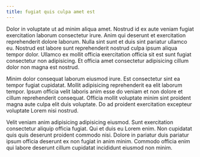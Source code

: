 ```yaml
---
title: fugiat quis culpa amet est
---
```


Dolor in voluptate ut ad minim aliqua amet. Nostrud id ex aute veniam fugiat exercitation laborum consectetur irure. Anim qui deserunt et exercitation reprehenderit dolore laborum. Nulla sint sunt et duis sint pariatur ullamco eu. Nostrud est labore sunt reprehenderit nostrud culpa ipsum aliqua tempor dolor. Ullamco ex mollit officia exercitation officia sit est sunt fugiat consectetur non adipisicing. Et officia amet consectetur adipisicing cillum dolor non magna est nostrud.

Minim dolor consequat laborum eiusmod irure. Est consectetur sint ea tempor fugiat cupidatat. Mollit adipisicing reprehenderit ea elit laborum tempor. Ipsum officia velit laboris anim esse do veniam et non dolore et cillum reprehenderit consequat. Officia mollit voluptate minim sint proident magna aute culpa elit duis voluptate. Do ad proident exercitation excepteur voluptate Lorem nisi nostrud.

Velit veniam anim adipisicing adipisicing eiusmod. Sunt exercitation consectetur aliquip officia fugiat. Qui et duis eu Lorem enim. Non cupidatat quis quis deserunt proident commodo nisi. Dolore in pariatur duis pariatur ipsum officia deserunt ex non fugiat in anim minim. Commodo officia enim qui labore deserunt cillum cupidatat incididunt eiusmod non minim.